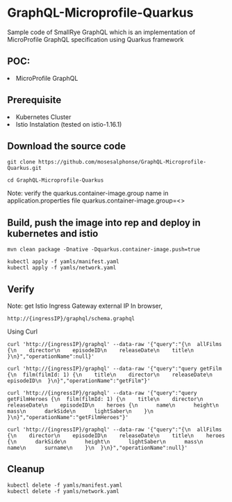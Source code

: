 # GraphQL-Microprofile-Quarkus
Sample code of SmallRye GraphQL which is an implementation of MicroProfile GraphQL specification using Quarkus framework

## POC:
<li>
MicroProfile GraphQL
</li>

## Prerequisite

<li>
Kubernetes Cluster
 </li>
 <li>
Istio Instalation (tested on istio-1.16.1)
</li>


## Download the source code

```
git clone https://github.com/mosesalphonse/GraphQL-Microprofile-Quarkus.git

cd GraphQL-Microprofile-Quarkus

```

Note: verify the quarkus.container-image.group name in application.properties file
quarkus.container-image.group=<<gcp project id>>

## Build, push the image into rep and deploy in kubernetes and istio

```
mvn clean package -Dnative -Dquarkus.container-image.push=true

kubectl apply -f yamls/manifest.yaml
kubectl apply -f yamls/network.yaml

```
## Verify

Note: get Istio Ingress Gateway external IP
In browser, 

```
http://{ingressIP}/graphql/schema.graphql

```
Using Curl

```
curl 'http://{ingressIP}/graphql' --data-raw '{"query":"{\n  allFilms {\n    director\n    episodeID\n    releaseDate\n    title\n  }\n}","operationName":null}'

curl 'http://{ingressIP}/graphql' --data-raw '{"query":"query getFilm {\n  film(filmId: 1) {\n    title\n    director\n    releaseDate\n    episodeID\n  }\n}","operationName":"getFilm"}'

curl 'http://{ingressIP}/graphql' --data-raw '{"query":"query getFilmHeroes {\n  film(filmId: 1) {\n    title\n    director\n    releaseDate\n    episodeID\n    heroes {\n      name\n      height\n      mass\n      darkSide\n      lightSaber\n    }\n  }\n}","operationName":"getFilmHeroes"}'

curl 'http://{ingressIP}/graphql' --data-raw '{"query":"{\n  allFilms {\n    director\n    episodeID\n    releaseDate\n    title\n    heroes {\n      darkSide\n      height\n      lightSaber\n      mass\n      name\n      surname\n    }\n  }\n}","operationName":null}'

```
## Cleanup

```
kubectl delete -f yamls/manifest.yaml
kubectl delete -f yamls/network.yaml

```
